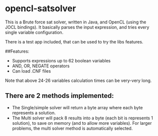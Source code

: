 # opencl-satsolver

This is a Brute force sat solver, written in Java, and OpenCL (using the JOCL bindings). It basically parses the input expression, and tries every single variable configuration.

There is a test app included, that can be used to try the libs features.

##Features:
  * Supports expressions up to 62 boolean variables
  * AND, OR, NEGATE operators
  * Can load .CNF files

Note that above 24-26 variables calculation times can be very-very long.



## There are 2 methods implemented:
 * The Single/simple solver will return a byte array where each byte represents a solution.
 * The Multi solver will pack 8 results into a byte (each bit is represents 1 solution), to save on memory (and to allow more variables). 
For larger problems, the multi solver method is automatically selected.
